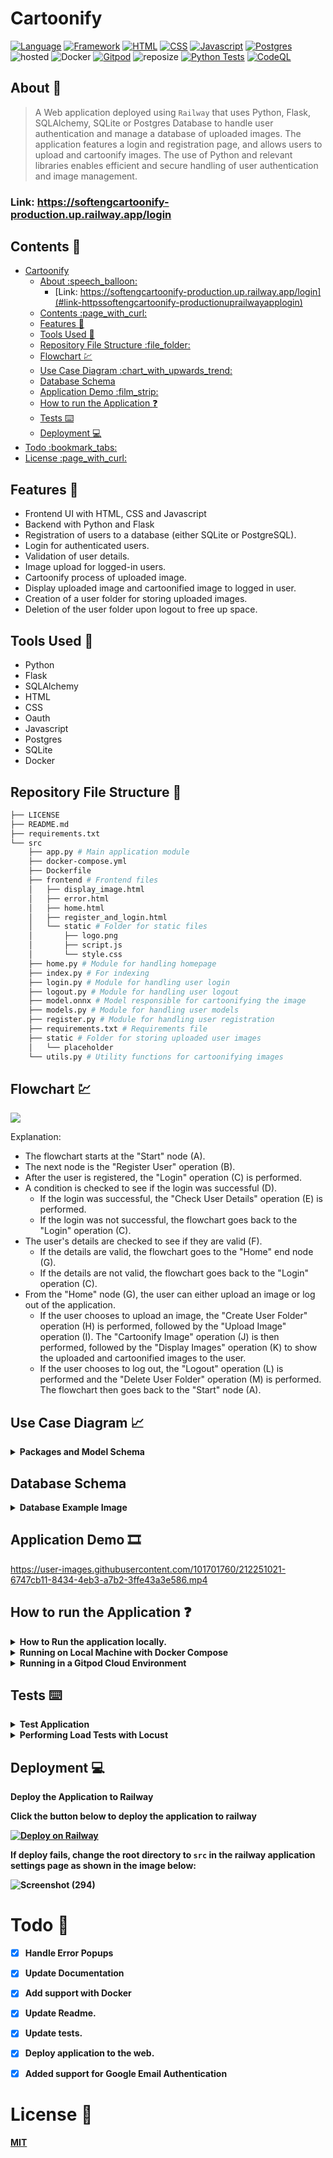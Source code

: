 # Cartoonify
[![Language](https://img.shields.io/badge/Python-darkblue.svg?style=flat&logo=python&logoColor=white)](https://www.python.org)
[![Framework](https://img.shields.io/badge/Flask-darkgreen.svg?style=flat&logo=flask&logoColor=white)](https://github.com/Nneji123/SoftEngCartoonify)
[![HTML](https://img.shields.io/badge/HTML-black.svg?style=flat&logo=html5&logoColor=white)](https://github.com/Nneji123/SoftEngCartoonify)
[![CSS](https://img.shields.io/badge/CSS-blue.svg?style=flat&logo=css3&logoColor=white)](https://github.com/Nneji123/SoftEngCartoonify)
[![Javascript](https://img.shields.io/badge/Javascript-yellow.svg?style=flat&logo=javascript&logoColor=white)](https://github.com/Nneji123/SoftEngCartoonify)
[![Postgres](https://img.shields.io/badge/Postgres-darkblue.svg?style=flat&logo=postgres&logoColor=white)](https://github.com/Nneji123/SoftEngCartoonify)
![hosted](https://img.shields.io/badge/Railway-430098?style=flat&logo=railway&logoColor=white)
![Docker](https://img.shields.io/badge/Docker-blue?style=flat&logo=docker&logoColor=white)
[![Gitpod](https://img.shields.io/badge/Gitpod-orange?style=flat&logo=gitpod&logoColor=white)](https://gitpod.io/#https://github.com/Nneji123/SoftEngCartoonify)
![reposize](https://img.shields.io/github/repo-size/Nneji123/SoftEngCartoonify)
[![Python Tests](https://github.com/Nneji123/SoftEngCartoonify/actions/workflows/tests.yml/badge.svg)](https://github.com/Nneji123/SoftEngCartoonify/actions/workflows/tests.yml)
[![CodeQL](https://github.com/Nneji123/SoftEngCartoonify/actions/workflows/codeql.yml/badge.svg)](https://github.com/Nneji123/SoftEngCartoonify/actions/workflows/codeql.yml)



## About :speech_balloon:
>A Web application deployed using `Railway` that uses Python, Flask, SQLAlchemy, SQLite or Postgres Database to handle user authentication and manage a database of uploaded images. The application features a login and registration page, and allows users to upload and cartoonify images. The use of Python and relevant libraries enables efficient and secure handling of user authentication and image management.



### Link: https://softengcartoonify-production.up.railway.app/login




## Contents :page_with_curl:
- [Cartoonify](#cartoonify)
  - [About :speech\_balloon:](#about-speech_balloon)
    - [Link: https://softengcartoonify-production.up.railway.app/login](#link-httpssoftengcartoonify-productionuprailwayapplogin)
  - [Contents :page\_with\_curl:](#contents-page_with_curl)
  - [Features :star2:](#features-star2)
  - [Tools Used :wrench:](#tools-used-wrench)
  - [Repository File Structure :file\_folder:](#repository-file-structure-file_folder)
  - [Flowchart :chart:](#flowchart-chart)
  - [Use Case Diagram :chart\_with\_upwards\_trend:](#use-case-diagram-chart_with_upwards_trend)
  - [Database Schema](#database-schema)
  - [Application Demo :film\_strip:](#application-demo-film_strip)
  - [How to run the Application :question:](#how-to-run-the-application-question)
  - [Tests :keyboard:](#tests-keyboard)
  - [Deployment :computer:](#deployment-computer)
- [Todo :bookmark\_tabs:](#todo-bookmark_tabs)
- [License :page\_with\_curl:](#license-page_with_curl)




## Features :star2:
- Frontend UI with HTML, CSS and Javascript
- Backend with Python and Flask
- Registration of users to a database (either SQLite or PostgreSQL).
- Login for authenticated users.
- Validation of user details.
- Image upload for logged-in users.
- Cartoonify process of uploaded image.
- Display uploaded image and cartoonified image to logged in user.
- Creation of a user folder for storing uploaded images.
- Deletion of the user folder upon logout to free up space.

## Tools Used :wrench:
- Python
- Flask
- SQLAlchemy
- HTML
- CSS
- Oauth
- Javascript
- Postgres
- SQLite
- Docker

## Repository File Structure :file_folder:
```bash
├── LICENSE
├── README.md
├── requirements.txt
└── src
    ├── app.py # Main application module
    ├── docker-compose.yml
    ├── Dockerfile
    ├── frontend # Frontend files
    │   ├── display_image.html
    │   ├── error.html
    │   ├── home.html
    │   ├── register_and_login.html
    │   └── static # Folder for static files
    │       ├── logo.png
    │       ├── script.js
    │       └── style.css
    ├── home.py # Module for handling homepage
    ├── index.py # For indexing
    ├── login.py # Module for handling user login
    ├── logout.py # Module for handling user logout
    ├── model.onnx # Model responsible for cartoonifying the image
    ├── models.py # Module for handling user models
    ├── register.py # Module for handling user registration
    ├── requirements.txt # Requirements file
    ├── static # Folder for storing uploaded user images
    │   └── placeholder
    └── utils.py # Utility functions for cartoonifying images

```


## Flowchart :chart:

[![](https://mermaid.ink/img/pako:eNplkctuwjAQRX_F8hp-IItWEPMIhS5KqVTZLEbxECwcO7KdBYr49zoDfUjdee6Zx53xwGuvkRe8CdCd2btQbib3CUI6sun0ic3lGzYmJgzsEDEclZuTXsqtb4zLcUmxGPZ9XWOMp94yQs835URm7BMjpSxkecb6Qn2YwATGxly_ILgcPsAa_a2Pxcu_xSu59i0eH-qrv5tQbkWPtSwDQsJ776W3mqyuCVby0FkPmlUtNGOLiuSNLPOW3jtzuv6gDaEXKUzsLDz00eV9znbc2vcpC1sSdlKgxX-DdwRnjwP8uuUT3mJoweh88UE5xhRPZ2xR8SI_NYSL4srdch70ye-vruZFCj1OeN_pvKAwkD-q5cUJbMTbF6wujiM?type=png)](https://mermaid.live/edit#pako:eNplkctuwjAQRX_F8hp-IItWEPMIhS5KqVTZLEbxECwcO7KdBYr49zoDfUjdee6Zx53xwGuvkRe8CdCd2btQbib3CUI6sun0ic3lGzYmJgzsEDEclZuTXsqtb4zLcUmxGPZ9XWOMp94yQs835URm7BMjpSxkecb6Qn2YwATGxly_ILgcPsAa_a2Pxcu_xSu59i0eH-qrv5tQbkWPtSwDQsJ776W3mqyuCVby0FkPmlUtNGOLiuSNLPOW3jtzuv6gDaEXKUzsLDz00eV9znbc2vcpC1sSdlKgxX-DdwRnjwP8uuUT3mJoweh88UE5xhRPZ2xR8SI_NYSL4srdch70ye-vruZFCj1OeN_pvKAwkD-q5cUJbMTbF6wujiM)



Explanation:
- The flowchart starts at the "Start" node (A).
- The next node is the "Register User" operation (B).
- After the user is registered, the "Login" operation (C) is performed.
- A condition is checked to see if the login was successful (D).
  - If the login was successful, the "Check User Details" operation (E) is performed.
  - If the login was not successful, the flowchart goes back to the "Login" operation (C).
- The user's details are checked to see if they are valid (F).
  - If the details are valid, the flowchart goes to the "Home" end node (G).
  - If the details are not valid, the flowchart goes back to the "Login" operation (C).
- From the "Home" node (G), the user can either upload an image or log out of the application.
  - If the user chooses to upload an image, the "Create User Folder" operation (H) is performed, followed by the "Upload Image" operation (I). The "Cartoonify Image" operation (J) is then performed, followed by the "Display Images" operation (K) to show the uploaded and cartoonified images to the user.
  - If the user chooses to log out, the "Logout" operation (L) is performed and the "Delete User Folder" operation (M) is performed. The flowchart then goes back to the "Start" node (A).


## Use Case Diagram :chart_with_upwards_trend:
<details><summary><b>Packages and Model Schema</b></summary>


![packages](https://user-images.githubusercontent.com/101701760/210594020-037a160c-8666-43f2-87fd-66e41ce36984.png)



![classes](https://user-images.githubusercontent.com/101701760/210594036-d97167d5-b894-42b7-86a9-735a238f4de4.png)

</details>

## Database Schema
<details>
<summary><b>Database Example Image</b></summary>

![Screenshot (293)](https://user-images.githubusercontent.com/101701760/210609974-0a843780-55b8-47c6-a992-77a798c46ab2.png)

</details>

 
## Application Demo :film_strip:



https://user-images.githubusercontent.com/101701760/212251021-6747cb11-8434-4eb3-a7b2-3ffe43a3e586.mp4





## How to run the Application :question:
<details>
    <summary><b>How to Run the application locally.</b></summary>


To run the application locally do the following:

1. Clone this repository to your local machine
2. Make sure you have python installed. Visit this [link](https://www.python.org/downloads/) for more information on how to install python to your system.
3. Install the required libraries using pip: `pip install -r requirements.txt`

4. Create a file called `.env` in the root directory of your project. Put the necessary environment variables in this file
    * THIS IS JUST FOR TESTING. Once everything is tested and ready to deploy, you'll move these to environment variables.
    * ADD THIS FILE(`.env`) TO THE .gitignore so you're not putting your environment keys publicly on github!

**The environment variables needed are listed below**
```
POSTGRES=
SQLITE=
SECRET_KEY=
DATABASE_MODE=
PORT=
GOOGLE_CLIENT_ID=
GOOGLE_CLIENT_SECRET=
GOOGLE_DISCOVERY_URL=https://accounts.google.com/.well-known/openid-configuration
DEBUG=True
```

`Note: If **DATABASE_MODE** is set to **postgres**, a postgres database will be used else an sqlite database will be used.`

1. If you choose to use a local `sqlite` database make sure to initialize the database first by doing the following from your terminal
- Change the directory
```bash
cd src
```

- Run python
```bash
python init_db.py
```

- A local sqlite database named database.db will be created.

2. Test your changes locally by running `python app.py` from the src folder of this project. Once this is done you can go to `127.0.0.1:5000` to see the application running.

</details>


<details> 
  <summary><b>Running on Local Machine with Docker Compose</b></summary>

**You can also run the application in a docker container using docker compose(if you have it installed)**

1. Clone the repository:
```bash
git clone https://github.com/Nneji123/SoftEngCartoonify.git
```

2. Change the directory:
```
cd SoftEngCartoonify
cd src
```

3. Edit the `Dockerfile` file and add the keys directly instead of running from the environment

Example:
```docker
ENV POSTGRES postgresql://postgres:password@url:port/railway
ENV SQLITE sqlite:///../database.db
ENV SECRET_KEY secret_key 
ENV DATABASE_MODE sqlite
ENV PORT 5000

```

The above is just an example.

4. Run the docker compose command
```docker
docker compose up -d --build 
```
And then the application should be running on `127.0.0.1:5000`
</details>


<details> 
  <summary><b>Running in a Gitpod Cloud Environment</b></summary>


**Click the button below to start a new development environment:**

[![Open in Gitpod](https://gitpod.io/button/open-in-gitpod.svg)](https://gitpod.io/#https://github.com/Nneji123/SoftEngCartoonify)
</details>

## Tests :keyboard:
<details> 
  <summary><b>Test Application</b></summary>

To test the API functions do the following:
1. Clone the repository:
```
git clone https://github.com/Nneji123/SoftEngCartoonify.git
```
2. Change the working directory and install the requirements and pytest:
```
cd SoftEngCartoonify
cd src
pip install -r requirements.txt
```
3. Move to the tests folder and run the tests
```
pip install pytest
pytest tests
```
</details>

<details> 
  <summary><b>Performing Load Tests with Locust</b></summary>

1. Make sure the application is running already from the above steps.
2. Install locust:

```bash
pip install locust
```

3. Run locust tests

```bash
  cd tests
  locust -f load_test.py
```

4. Set the number of IP's and address and then run the load tests
<details>
    <summary><b>Locust Test Images<b></summary>
      
      
  ![Screenshot (290)](https://user-images.githubusercontent.com/101701760/210607893-15572ca7-4dcc-45fb-8944-c4e6e082b1cf.png)
  ![Screenshot (291)](https://user-images.githubusercontent.com/101701760/210607904-9ce90c2f-ea74-402d-9465-21ae578b4fbb.png)
  ![Screenshot (287)](https://user-images.githubusercontent.com/101701760/210607907-67c5b8cd-d68e-44e0-a79f-679b890f4a71.png)
  ![Screenshot (288)](https://user-images.githubusercontent.com/101701760/210607913-03e628b0-a203-4352-b0c5-1899dce230a8.png)
  ![Screenshot (289)](https://user-images.githubusercontent.com/101701760/210607915-f5f60610-c69d-4ab3-b7c4-cc442829ecbe.png)


</details>


 </details> 

## Deployment :computer:

<summary><b>Deploy the Application to Railway<b></summary>


Click the button below to deploy the application to railway
  
[![Deploy on Railway](https://railway.app/button.svg)](https://railway.app/new/template/Fr7c3B?referralCode=ZYOf2M)

If deploy fails, change the root directory to `src` in the railway application settings page as shown in the image below:


![Screenshot (294)](https://user-images.githubusercontent.com/101701760/210624138-bfa0ed48-9d0b-4676-a04c-8badcb173926.png)



# Todo :bookmark_tabs:
- [x] Handle Error Popups
- [x] Update Documentation
- [x] Add support with Docker
- [x] Update Readme.
- [x] Update tests.
- [x] Deploy application to the web.
- [x] Added support for Google Email Authentication


# License :page_with_curl:
[MIT](https://github.com/Nneji123/SoftEngCartoonify/LICENSE)

